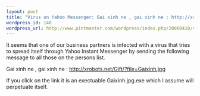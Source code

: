 ```yaml
--- 
layout: post
title: "Virus on Yahoo Messenger: Gai xinh ne , gai xinh ne : http://xrobots.net/Gift/?file=Gaixinh.jpg"
wordpress_id: 140
wordpress_url: http://www.pintmaster.com/wordpress/index.php/20060410/virus-on-yahoo-messenger-gai-xinh-ne-gai-xinh-ne-httpxrobotsnetgiftfilegaixinhjpg/
---
```

It seems that one of our business partners is infected with a virus that tries to spread itself through Yahoo Instant Messenger by sending the following message to all those on the persons list.

Gai xinh ne , gai xinh ne : http://xrobots.net/Gift/?file=Gaixinh.jpg

If you click on the link it is an exectuable Gaixinh.jpg.exe which I assume will perpetuate itself.
